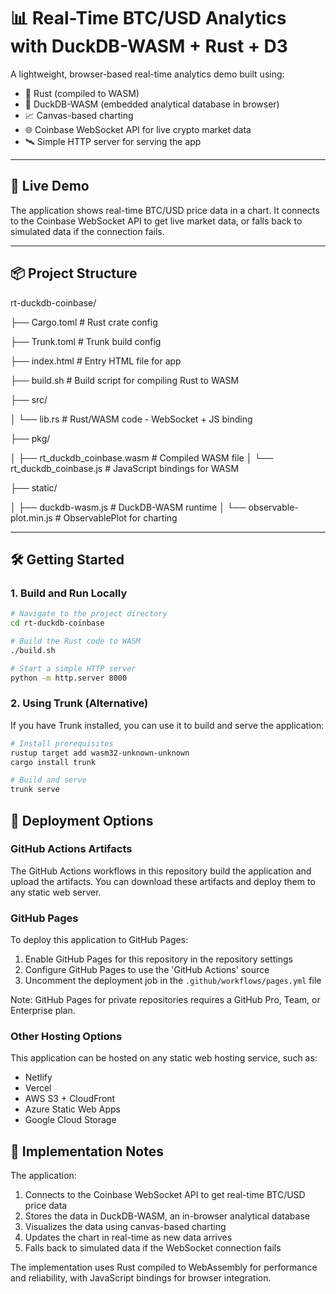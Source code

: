 # 📊 Real-Time BTC/USD Analytics with DuckDB-WASM + Rust + D3

A lightweight, browser-based real-time analytics demo built using:

- 🦀 Rust (compiled to WASM)
- 🧩 DuckDB-WASM (embedded analytical database in browser)
- 📈 Canvas-based charting
- 🌐 Coinbase WebSocket API for live crypto market data
- 🛰️ Simple HTTP server for serving the app

---

## 🚀 Live Demo

The application shows real-time BTC/USD price data in a chart. It connects to the Coinbase WebSocket API to get live market data, or falls back to simulated data if the connection fails.

---

## 📦 Project Structure

rt-duckdb-coinbase/

├── Cargo.toml # Rust crate config

├── Trunk.toml # Trunk build config

├── index.html # Entry HTML file for app

├── build.sh # Build script for compiling Rust to WASM

├── src/

│ └── lib.rs # Rust/WASM code - WebSocket + JS binding

├── pkg/

│ ├── rt_duckdb_coinbase.wasm # Compiled WASM file
│ └── rt_duckdb_coinbase.js # JavaScript bindings for WASM

├── static/

│ ├── duckdb-wasm.js # DuckDB-WASM runtime
│ └── observable-plot.min.js # ObservablePlot for charting

---

## 🛠️ Getting Started

### 1. Build and Run Locally

```bash
# Navigate to the project directory
cd rt-duckdb-coinbase

# Build the Rust code to WASM
./build.sh

# Start a simple HTTP server
python -m http.server 8000
```

### 2. Using Trunk (Alternative)

If you have Trunk installed, you can use it to build and serve the application:

```bash
# Install prerequisites
rustup target add wasm32-unknown-unknown
cargo install trunk

# Build and serve
trunk serve
```

## 🚀 Deployment Options

### GitHub Actions Artifacts

The GitHub Actions workflows in this repository build the application and upload the artifacts. You can download these artifacts and deploy them to any static web server.

### GitHub Pages

To deploy this application to GitHub Pages:

1. Enable GitHub Pages for this repository in the repository settings
2. Configure GitHub Pages to use the 'GitHub Actions' source
3. Uncomment the deployment job in the `.github/workflows/pages.yml` file

Note: GitHub Pages for private repositories requires a GitHub Pro, Team, or Enterprise plan.

### Other Hosting Options

This application can be hosted on any static web hosting service, such as:

- Netlify
- Vercel
- AWS S3 + CloudFront
- Azure Static Web Apps
- Google Cloud Storage

## 📝 Implementation Notes

The application:

1. Connects to the Coinbase WebSocket API to get real-time BTC/USD price data
2. Stores the data in DuckDB-WASM, an in-browser analytical database
3. Visualizes the data using canvas-based charting
4. Updates the chart in real-time as new data arrives
5. Falls back to simulated data if the WebSocket connection fails

The implementation uses Rust compiled to WebAssembly for performance and reliability, with JavaScript bindings for browser integration.
